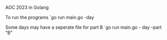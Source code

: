 AOC 2023 in Golang

 To run the programs
 `go run main.go -day <day number>

 Some days may have a seperate file for part B
 `go run main.go - day <day number> -part "B"
